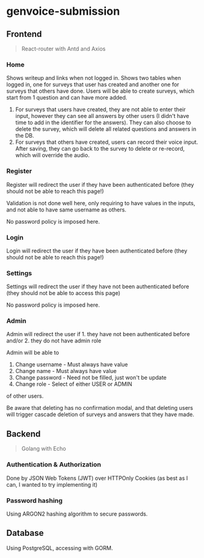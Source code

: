 # genvoice-submission

## Frontend
> React-router with Antd and Axios

### Home
Shows writeup and links when not logged in. Shows two tables when logged in, one for surveys that user has created and another one for surveys that others have done. Users will be able to create surveys, which start from 1 question and can have more added.

1. For surveys that users have created, they are not able to enter their input, however they can see all answers by other users (I didn't have time to add in the identifier for the answers). They can also choose to delete the survey, which will delete all related questions and answers in the DB.
2. For surveys that others have created, users can record their voice input. After saving, they can go back to the survey to delete or re-record, which will override the audio.

### Register
Register will redirect the user if they have been authenticated before (they should not be able to reach this page!)

Validation is not done well here, only requiring to have values in the inputs, and not able to have same username as others.

No password policy is imposed here.

### Login
Login will redirect the user if they have been authenticated before (they should not be able to reach this page!)

### Settings
Settings will redirect the user if they have not been authenticated before (they should not be able to access this page)

No password policy is imposed here.

### Admin
Admin will redirect the user if 1. they have not been authenticated before and/or 2. they do not have admin role

Admin will be able to
1. Change username - Must always have value
2. Change name - Must always have value
3. Change password - Need not be filled, just won't be update
4. Change role - Select of either USER or ADMIN

of other users.

Be aware that deleting has no confirmation modal, and that deleting users will trigger cascade deletion of surveys and answers that they have made.

## Backend
> Golang with Echo

### Authentication & Authorization
Done by JSON Web Tokens (JWT) over HTTPOnly Cookies (as best as I can, I wanted to try implementing it)

### Password hashing
Using ARGON2 hashing algorithm to secure passwords.

## Database
Using PostgreSQL, accessing with GORM.
